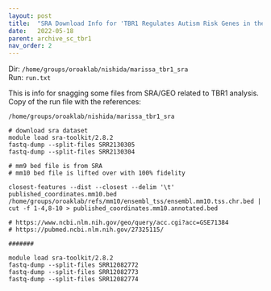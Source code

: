 ```yaml
---
layout: post
title:  "SRA Download Info for 'TBR1 Regulates Autism Risk Genes in the Developing Neocortex'"
date:   2022-05-18
parent: archive_sc_tbr1
nav_order: 2
---
```


Dir: `/home/groups/oroaklab/nishida/marissa_tbr1_sra`
<br>Run: `run.txt`

This is info for snagging some files from SRA/GEO related to TBR1 analysis. Copy of the run file with the references:
```
/home/groups/oroaklab/nishida/marissa_tbr1_sra

# download sra dataset
module load sra-toolkit/2.8.2
fastq-dump --split-files SRR2130305
fastq-dump --split-files SRR2130304

# mm9 bed file is from SRA
# mm10 bed file is lifted over with 100% fidelity

closest-features --dist --closest --delim '\t' published_coordinates.mm10.bed /home/groups/oroaklab/refs/mm10/ensembl_tss/ensembl.mm10.tss.chr.bed | cut -f 1-4,8-10 > published_coordinates.mm10.annotated.bed

# https://www.ncbi.nlm.nih.gov/geo/query/acc.cgi?acc=GSE71384
# https://pubmed.ncbi.nlm.nih.gov/27325115/

#######

module load sra-toolkit/2.8.2
fastq-dump --split-files SRR12082772
fastq-dump --split-files SRR12082773
fastq-dump --split-files SRR12082774
```
